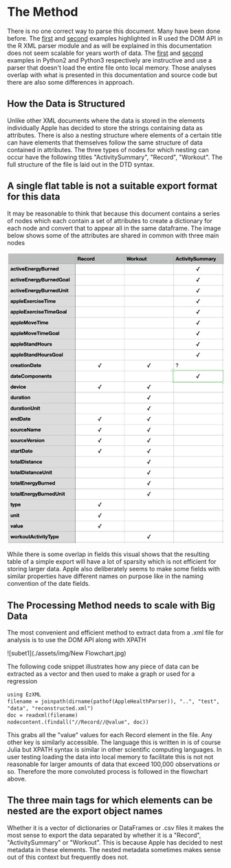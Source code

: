 # The Method

There is no one correct way to parse this document. Many have been done before. The [first](https://www.r-bloggers.com/2021/02/extracting-heart-rate-data-two-ways-from-apple-health-xml-export-files-using-r-a-k-a-the-least-romantic-valentines-day-r-post-ever/) and [second](https://rpubs.com/heidithornton09/AccessingAppleHealthData) examples highlighted in R used the DOM API in the R XML parser module and as will be explained in this documentation does not seem scalable for years worth of data. The [first](https://www.tdda.info/in-defence-of-xml-exporting-and-analysing-apple-health-data) and [second](https://github.com/jameno/Simple-Apple-Health-XML-to-CSV) examples in Python2 and Python3 respectively are instructive and use a parser that doesn't load the entire file onto local memory. Those analyses overlap with what is presented in this documentation and source code but there are also some differences in approach. 

## How the Data is Structured

Unlike other XML documents where the data is stored in the elements individually Apple has decided to store the strings containing data as attributes. There is also a nesting structure where elements of a certain title can have elements that themselves follow the same structure of data contained in attributes. The three types of nodes for which nesting can occur have the following titles "ActivitySummary", "Record", "Workout". The full structure of the file is laid out in the DTD syntax.

## A single flat table is not a suitable export format for this data

It may be reasonable to think that because this document contains a series of nodes which each contain a set of attributes to create a dictionary for each node and convert that to appear all in the same dataframe. The image below shows some of the attributes are shared in common with three main nodes

![subet1](./assets/img/grid.png)

While there is some overlap in fields this visual shows that the resulting table of a simple export will have a lot of sparsity which is not efficient for storing larger data. Apple also deliberately seems to make some fields with similar properties have different names on purpose like in the naming convention of the date fields.

## The Processing Method needs to scale with Big Data

The most convenient and efficient method to extract data from a .xml file for analysis is to use the DOM API along with XPATH 

![subet1](./assets/img/New Flowchart.jpg)

The following code snippet illustrates how any piece of data can be extracted as a vector and then used to make a graph or used for a regression

```
using EzXML
filename = joinpath(dirname(pathof(AppleHealthParser)), "..", "test", "data", "reconstructed.xml")
doc = readxml(filename)
nodecontent.(findall("//Record//@value", doc))
```

This grabs all the "value" values for each Record element in the file. Any other key is similarly accessible. The language this is written in is of course Julia but XPATH syntax is similar in other scientific computing languages. In user testing loading the data into local memory to facilitate this is not not reasonable for larger amounts of data that exceed 100,000 observations or so. Therefore the more convoluted process is followed in the flowchart above.

## The three main tags for which elements can be nested are the export object names

Whether it is a vector of dictionaries or DataFrames or .csv files it makes the most sense to export the data separated by whether it is a "Record", "ActivitySummary" or "Workout". This is because Apple has decided to nest metadata in these elements. The nested metadata sometimes makes sense out of this context but frequently does not.